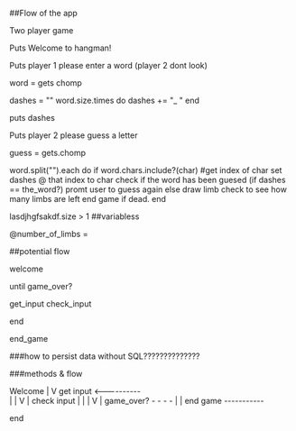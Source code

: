 ##Flow of the app

Two player game

Puts Welcome to hangman!


Puts player 1 please enter a word (player 2 dont look)

word = gets chomp

dashes = ""
word.size.times do
dashes += "_ "
end

puts dashes


Puts player 2 please guess a letter

guess = gets.chomp

word.split("").each do
if word.chars.include?(char)
  #get index of char
  set dashes @ that index to char
  check if the word has been guesed
  (if dashes == the_word?)
  promt user to guess again
else
  draw limb
  check to see how many limbs are left
  end game if dead.
end

lasdjhgfsakdf.size > 1
##variabless

@number_of_limbs =

##potential flow

welcome

until game_over?

  get_input
  check_input

end

end_game

###how to persist data without SQL??????????????

###methods & flow


Welcome
  |
  V
get input <----------            
  |                 |
  V                 |
check input         |
  |                 |
  V                 |
game_over? - - - - |
                   |
end game  -----------





end

